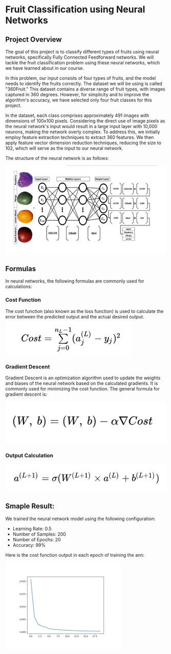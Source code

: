 # Fruit Classification using Neural Networks

## Project Overview

The goal of this project is to classify different types of fruits using neural networks, specifically Fully Connected Feedforward networks. We will tackle the fruit classification problem using these neural networks, which we have learned about in our course.

In this problem, our input consists of four types of fruits, and the model needs to identify the fruits correctly. The dataset we will be using is called "360Fruit." This dataset contains a diverse range of fruit types, with images captured in 360 degrees. However, for simplicity and to improve the algorithm's accuracy, we have selected only four fruit classes for this project.

In the dataset, each class comprises approximately 491 images with dimensions of 100x100 pixels. Considering the direct use of image pixels as the neural network's input would result in a large input layer with 10,000 neurons, making the network overly complex. To address this, we initially employ feature extraction techniques to extract 360 features. We then apply feature vector dimension reduction techniques, reducing the size to 102, which will serve as the input to our neural network.

The structure of the neural network is as follows:

![Image 1](https://github.com/shakibaam/ANN-Project/blob/master/structure.png)

## Formulas

In neural networks, the following formulas are commonly used for calculations:

### Cost Function

The cost function (also known as the loss function) is used to calculate the error between the predicted output and the actual desired output.
 ![Cost-Function Formula](https://github.com/shakibaam/ANN-Project/blob/master/cost%20function.png)


### Gradient Descent

Gradient Descent is an optimization algorithm used to update the weights and biases of the neural network based on the calculated gradients. It is commonly used for minimizing the cost function. The general formula for gradient descent is:

  ![Weight Update Formula](https://github.com/shakibaam/ANN-Project/blob/master/grediant%20descent.png)

  ### Output Calculation

  ![Output Calculation Formula](https://github.com/shakibaam/ANN-Project/blob/master/weight%20update.png)



## Smaple Result:

We trained the neural network model using the following configuration:

- Learning Rate: 0.5
- Number of Samples: 200
- Number of Epochs: 20
- Accuracy: 99%

Here is the cost function output in each epoch of training the ann:

![Image 1](https://github.com/shakibaam/ANN-Project/blob/master/result.png)


